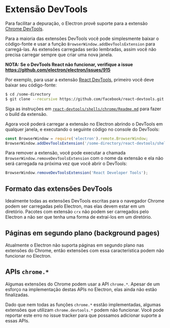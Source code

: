 # Extensão DevTools

Para facilitar a depuração, o Electron provê suporte para a extensão [Chrome DevTools][devtools-extension].

Para a maioria das extensões DevTools você pode simplesmente baixar o código-fonte e usar a função  `BrowserWindow.addDevToolsExtension` para carregá-las. As extensões carregadas serão lembradas, assim você não precisa carregar sempre que criar uma nova janela.

**NOTA: Se o DevTools React não funcionar, verifique a issue https://github.com/electron/electron/issues/915**

Por exemplo, para usar a extensão [React DevTools](https://github.com/facebook/react-devtools), primeiro você deve baixar seu código-fonte:

```bash
$ cd /some-directory
$ git clone --recursive https://github.com/facebook/react-devtools.git
```

Siga as instruções em  [`react-devtools/shells/chrome/Readme.md`](https://github.com/facebook/react-devtools/blob/master/shells/chrome/Readme.md) para fazer o build da extensão.

Agora você poderá carregar a extensão no Electron abrindo o   DevTools em qualquer janela, e executando o seguinte código no console do DevTools:

```javascript
const BrowserWindow = require('electron').remote.BrowserWindow;
BrowserWindow.addDevToolsExtension('/some-directory/react-devtools/shells/chrome');
```

Para remover a extensão, você pode executar a chamada    `BrowserWindow.removeDevToolsExtension`
com o nome da extensão e ela não será carregada na próxima vez que você abrir o DevTools:

```javascript
BrowserWindow.removeDevToolsExtension('React Developer Tools');
```

## Formato das extensões DevTools

Idealmente todas as extensões DevTools escritas para o navegador Chrome podem ser carregadas pelo Electron, mas elas devem estar em um diretório. Pacotes com extensão `crx` não podem ser carregados pelo Electron a não ser que tenha uma forma de extraí-los em um diretório.

## Páginas em segundo plano (background pages)

Atualmente o Electron não suporta páginas em segundo plano nas extensões do Chrome, então extensões com essa característica podem não funcionar no Electron.

## APIs `chrome.*`

Algumas extensões do Chrome podem usar a API `chrome.*`. Apesar de um esforço na implementação destas APIs no Electron, elas ainda não estão finalizadas.

Dado que nem todas as funções `chrome.*` esstão implementadas, algumas extensões que utilizam `chrome.devtools.*` podem não funcionar. Você pode reportar este erro no issue tracker para que possamos adicionar suporte a essas APIs.

[devtools-extension]: https://developer.chrome.com/extensions/devtools
